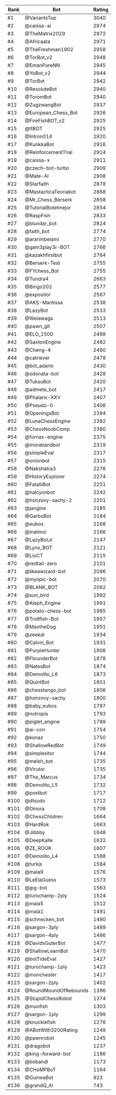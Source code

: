 Rank|Bot|Rating
---|---|---
#1|@VariantsTop|3040
#2|@caissa-ai|2974
#3|@TheMatrix2029|2972
#4|@Africaata|2971
#5|@TheFreshman1902|2958
#6|@TorBot_v2|2948
#7|@EmanPureNN|2945
#8|@YoBot_v2|2944
#9|@TorBot|2942
#10|@ResoluteBot|2940
#11|@ToromBot|2940
#12|@ZugzwangBot|2937
#13|@European_Chess_Bot|2926
#14|@FireFishBOT_v2|2925
#15|@ttBOT|2925
#16|@Intron014|2920
#17|@KunkkaBot|2916
#18|@ReinforcementTrial|2914
#19|@caissa-x|2911
#20|@czech-bot-turbo|2909
#21|@Mate-AI|2908
#22|@Starfaith|2878
#23|@MastacticaTeoriabot|2868
#24|@Mr_Chess_Berserk|2858
#25|@TutorialBotelmejor|2854
#26|@RaspFish|2833
#27|@blundar_bot|2824
#28|@faith_bot|2774
#29|@ararimbelami|2770
#30|@gam3play3r-BOT|2766
#31|@kazakhfirstbot|2764
#32|@Berserk-Test|2755
#33|@FYchess_Bot|2755
#34|@Tundra4|2663
#35|@Bingo202|2577
#36|@expositor|2567
#37|@AKS-Mantissa|2538
#38|@LazyBot|2533
#39|@Weiawaga|2513
#40|@pawn_git|2507
#41|@ELO_1500|2498
#42|@SaxtonEngine|2482
#43|@Cheng-4|2480
#44|@catriever|2478
#45|@bot_adario|2430
#46|@odonata-bot|2428
#47|@TuksuBot|2420
#48|@admete_bot|2417
#49|@Phalanx-XXV|2407
#50|@Pseudo-0|2406
#51|@OpeningsBot|2394
#52|@LunaChessEngine|2382
#53|@ChessNoobComp|2380
#54|@fornax-engine|2375
#55|@morabandbot|2319
#56|@simpleEval|2317
#57|@onionbot|2315
#58|@Nakshatra3|2276
#59|@HistoryExplorer|2274
#60|@FataliiBot|2251
#61|@halcyonbot|2242
#62|@honzovy-sachy-2|2201
#63|@jangine|2185
#64|@GarboBot|2184
#65|@eubos|2168
#66|@matmoi|2166
#67|@LazyBotJr|2147
#68|@Lynx_BOT|2121
#69|@LioCT|2115
#70|@redtail-zero|2101
#71|@likeawizard-bot|2096
#72|@myopic-bot|2070
#73|@BLANK_BOT|2062
#74|@sun_bird|1992
#75|@Aleph_Engine|1991
#76|@potato-chess-bot|1965
#77|@Trollfish-Bot|1957
#78|@MaxtheDog|1951
#79|@zeekat|1934
#80|@Calvin_Bot|1931
#81|@PurpleHunter|1908
#82|@FlounderBot|1878
#83|@NatesBot|1874
#84|@Demolito_L6|1873
#85|@QuintBot|1851
#86|@chesstango_bot|1806
#87|@honzovy-sachy|1800
#88|@baby_eubos|1797
#89|@notropis|1793
#90|@piglet_engine|1789
#91|@ai-con|1754
#92|@konaz|1750
#93|@ShallowRedBot|1749
#94|@simplexitor|1744
#95|@melsh_bot|1735
#96|@Virutor|1735
#97|@The_Marcus|1734
#98|@Demolito_L5|1732
#99|@postbot|1717
#100|@dtsudo|1712
#101|@Dinora|1708
#102|@ChessChildren|1664
#103|@HardRok|1663
#104|@Jibbby|1648
#105|@DeepKalle|1632
#106|@ZE_ROOK|1607
#107|@Demolito_L4|1588
#108|@turkjs|1584
#109|@maia9|1576
#110|@LeElaGuess|1573
#111|@jpg-bot|1563
#112|@turochamp-2ply|1524
#113|@maia5|1512
#114|@maia1|1491
#115|@schnecken_bot|1490
#116|@sargon-3ply|1489
#117|@sargon-4ply|1486
#118|@DavidsGuterBot|1477
#119|@ShallowLearnBot|1470
#120|@botTideEval|1427
#121|@turochamp-1ply|1423
#122|@monchester|1417
#123|@sargon-2ply|1402
#124|@RoundMoundOfRebounds|1396
#125|@StupidChessRobot|1374
#126|@munfish|1303
#127|@sargon-1ply|1299
#128|@knucklefish|1276
#129|@ABotWith3200Rating|1249
#130|@pawnrobot|1245
#131|@dragobot|1237
#132|@king-forward-bot|1186
#133|@bobandi|1173
#134|@CHoMPBoT|1164
#135|@GuineaBot|923
#136|@grandQ_AI|743
